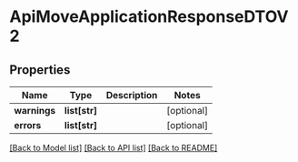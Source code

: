 # ApiMoveApplicationResponseDTOV2

## Properties

| Name         | Type          | Description | Notes      |
| ------------ | ------------- | ----------- | ---------- |
| **warnings** | **list[str]** |             | [optional] |
| **errors**   | **list[str]** |             | [optional] |

[[Back to Model list]](../README.md#documentation-for-models) [[Back to API list]](../README.md#documentation-for-api-endpoints) [[Back to README]](../README.md)
